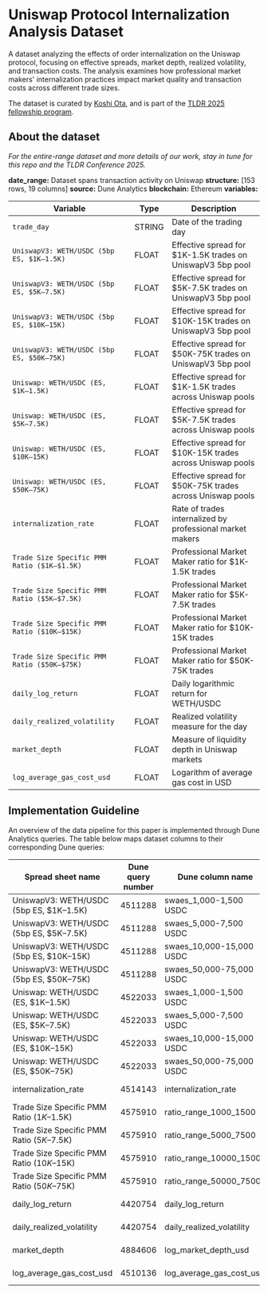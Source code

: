 # Uniswap Protocol Internalization Analysis Dataset

A dataset analyzing the effects of order internalization on the Uniswap protocol, focusing on effective spreads, market depth, realized volatility, and transaction costs. The analysis examines how professional market makers' internalization practices impact market quality and transaction costs across different trade sizes.

The dataset is curated by [Koshi Ota](https://github.com/username-placeholder), and is part of the [TLDR 2025 fellowship program](https://www.thelatestindefi.org/fellowships).

## About the dataset
*For the entire-range dataset and more details of our work, stay in tune for this repo and the TLDR Conference 2025.*

**date_range:** Dataset spans transaction activity on Uniswap
**structure:** [153 rows, 19 columns]
**source:** Dune Analytics
**blockchain:** Ethereum
**variables:**

| Variable | Type | Description |
| ----------------------- | -------- | ------------------------------------------------------------ |
| `trade_day` | STRING | Date of the trading day |
| `UniswapV3: WETH/USDC (5bp ES, $1K–1.5K)` | FLOAT | Effective spread for $1K-1.5K trades on UniswapV3 5bp pool |
| `UniswapV3: WETH/USDC (5bp ES, $5K–7.5K)` | FLOAT | Effective spread for $5K-7.5K trades on UniswapV3 5bp pool |
| `UniswapV3: WETH/USDC (5bp ES, $10K–15K)` | FLOAT | Effective spread for $10K-15K trades on UniswapV3 5bp pool |
| `UniswapV3: WETH/USDC (5bp ES, $50K–75K)` | FLOAT | Effective spread for $50K-75K trades on UniswapV3 5bp pool |
| `Uniswap: WETH/USDC (ES, $1K–1.5K)` | FLOAT | Effective spread for $1K-1.5K trades across Uniswap pools |
| `Uniswap: WETH/USDC (ES, $5K–7.5K)` | FLOAT | Effective spread for $5K-7.5K trades across Uniswap pools |
| `Uniswap: WETH/USDC (ES, $10K–15K)` | FLOAT | Effective spread for $10K-15K trades across Uniswap pools |
| `Uniswap: WETH/USDC (ES, $50K–75K)` | FLOAT | Effective spread for $50K-75K trades across Uniswap pools |
| `internalization_rate` | FLOAT | Rate of trades internalized by professional market makers |
| `Trade Size Specific PMM Ratio ($1K–$1.5K)` | FLOAT | Professional Market Maker ratio for $1K-1.5K trades |
| `Trade Size Specific PMM Ratio ($5K–$7.5K)` | FLOAT | Professional Market Maker ratio for $5K-7.5K trades |
| `Trade Size Specific PMM Ratio ($10K–$15K)` | FLOAT | Professional Market Maker ratio for $10K-15K trades |
| `Trade Size Specific PMM Ratio ($50K–$75K)` | FLOAT | Professional Market Maker ratio for $50K-75K trades |
| `daily_log_return` | FLOAT | Daily logarithmic return for WETH/USDC |
| `daily_realized_volatility` | FLOAT | Realized volatility measure for the day |
| `market_depth` | FLOAT | Measure of liquidity depth in Uniswap markets |
| `log_average_gas_cost_usd` | FLOAT | Logarithm of average gas cost in USD |

## Implementation Guideline

An overview of the data pipeline for this paper is implemented through Dune Analytics queries. The table below maps dataset columns to their corresponding Dune queries:

| Spread sheet name | Dune query number | Dune column name | Dune link |
|-------------------|-------------------|------------------|-----------|
| UniswapV3: WETH/USDC (5bp ES, $1K–1.5K) | 4511288 | swaes_1,000-1,500 USDC | [https://dune.com/queries/4511288](https://dune.com/queries/4511288) |
| UniswapV3: WETH/USDC (5bp ES, $5K–7.5K) | 4511288 | swaes_5,000-7,500 USDC | [https://dune.com/queries/4511288](https://dune.com/queries/4511288) |
| UniswapV3: WETH/USDC (5bp ES, $10K–15K) | 4511288 | swaes_10,000-15,000 USDC | [https://dune.com/queries/4511288](https://dune.com/queries/4511288) |
| UniswapV3: WETH/USDC (5bp ES, $50K–75K) | 4511288 | swaes_50,000-75,000 USDC | [https://dune.com/queries/4511288](https://dune.com/queries/4511288) |
| Uniswap: WETH/USDC (ES, $1K–1.5K) | 4522033 | swaes_1,000-1,500 USDC | [https://dune.com/queries/4522033](https://dune.com/queries/4522033) |
| Uniswap: WETH/USDC (ES, $5K–7.5K) | 4522033 | swaes_5,000-7,500 USDC | [https://dune.com/queries/4522033](https://dune.com/queries/4522033) |
| Uniswap: WETH/USDC (ES, $10K–15K) | 4522033 | swaes_10,000-15,000 USDC | [https://dune.com/queries/4522033](https://dune.com/queries/4522033) |
| Uniswap: WETH/USDC (ES, $50K–75K) | 4522033 | swaes_50,000-75,000 USDC | [https://dune.com/queries/4522033](https://dune.com/queries/4522033) |
| internalization_rate | 4514143 | internalization_rate | [https://dune.com/queries/4514143](https://dune.com/queries/4514143) |
| Trade Size Specific PMM Ratio ($1K–$1.5K) | 4575910 | ratio_range_1000_1500 | [https://dune.com/queries/4575910](https://dune.com/queries/4575910) |
| Trade Size Specific PMM Ratio ($5K–$7.5K) | 4575910 | ratio_range_5000_7500 | [https://dune.com/queries/4575910](https://dune.com/queries/4575910) |
| Trade Size Specific PMM Ratio ($10K–$15K) | 4575910 | ratio_range_10000_15000 | [https://dune.com/queries/4575910](https://dune.com/queries/4575910) |
| Trade Size Specific PMM Ratio ($50K–$75K) | 4575910 | ratio_range_50000_75000 | [https://dune.com/queries/4575910](https://dune.com/queries/4575910) |
| daily_log_return | 4420754 | daily_log_return | [https://dune.com/queries/4420754](https://dune.com/queries/4420754) |
| daily_realized_volatility | 4420754 | daily_realized_volatility | [https://dune.com/queries/4420754](https://dune.com/queries/4420754) |
| market_depth | 4884606 | log_market_depth_usd | [https://dune.com/queries/4884606](https://dune.com/queries/4884606) |
| log_average_gas_cost_usd | 4510136 | log_average_gas_cost_usd | [https://dune.com/queries/4510136](https://dune.com/queries/4510136) |

